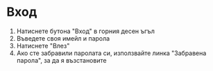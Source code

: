 # Вход

1. Натиснете бутона "Вход" в горния десен ъгъл
1. Въведете своя имейл и парола
1. Натиснете "Влез"
1. Ако сте забравили паролата си, използвайте линка "Забравена парола", за да я възстановите

